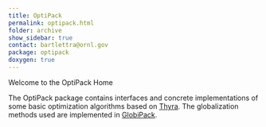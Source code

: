 ```yaml
---
title: OptiPack
permalink: optipack.html
folder: archive
show_sidebar: true
contact: bartlettra@ornl.gov
package: optipack
doxygen: true
---
```


Welcome to the OptiPack Home

The OptiPack package contains interfaces and concrete implementations of some basic optimization algorithms based on [Thyra](thyra.html). 
The globalization methods used are implemented in [GlobiPack](globipack.html).
